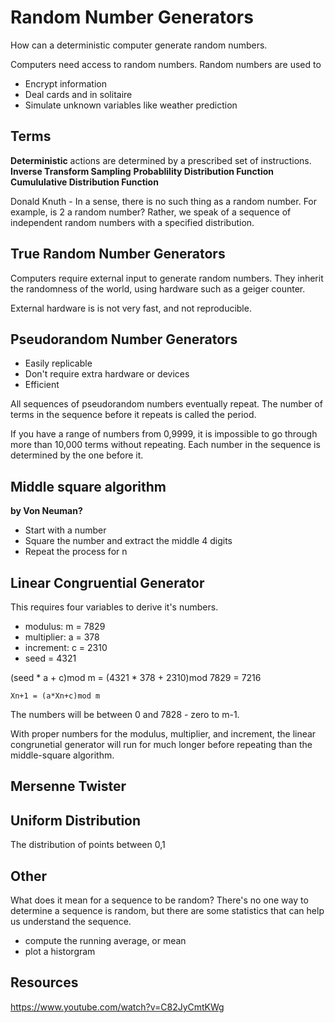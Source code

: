 # Random Number Generators

How can a deterministic computer generate random numbers.

Computers need access to random numbers. Random numbers are used to
+ Encrypt information
+ Deal cards and in solitaire
+ Simulate unknown variables like weather prediction

## Terms

**Deterministic** actions are determined by a prescribed set of instructions.
**Inverse Transform Sampling**
**Probablility Distribution Function**
**Cumululative Distribution Function**




Donald Knuth - In a sense, there is no such thing as a random number. For example, is 2 a random number? Rather, we speak of a sequence of independent random numbers with a specified distribution.

## True Random Number Generators

Computers require external input to generate random numbers. They inherit the randomness of the world, using hardware such as a geiger counter.

External hardware is is not very fast, and not reproducible.


## Pseudorandom Number Generators

+ Easily replicable
+ Don't require extra hardware or devices
+ Efficient


All sequences of pseudorandom numbers eventually repeat. The number of terms in the sequence before it repeats is called the period.


If you have a range of numbers from 0,9999, it is impossible to go through more than 10,000 terms without repeating. Each number in the sequence is determined by the one before it.


## Middle square algorithm
**by Von Neuman?**

+ Start with a number
+ Square the number and extract the middle 4 digits
+ Repeat the process for n


## Linear Congruential Generator

This requires four variables to derive it's numbers.
+ modulus: m = 7829
+ multiplier: a = 378
+ increment: c = 2310
+ seed = 4321

(seed * a + c)mod m = (4321 * 378 + 2310)mod 7829 = 7216

```
Xn+1 = (a*Xn+c)mod m
```
The numbers will be between 0 and 7828 - zero to m-1.

With proper numbers for the modulus, multiplier, and increment, the linear congrunetial generator will run for much longer before repeating than the middle-square algorithm.


## Mersenne Twister



## Uniform Distribution

The distribution of points between 0,1


## Other

What does it mean for a sequence to be random? There's no one way to determine a sequence is random, but there are some statistics that can help us understand the sequence.

+ compute the running average, or mean
+ plot a historgram

##


## Resources

https://www.youtube.com/watch?v=C82JyCmtKWg
